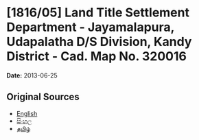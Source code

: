 # [1816/05] Land Title Settlement Department - Jayamalapura, Udapalatha D/S Division, Kandy District - Cad. Map No. 320016

**Date:** 2013-06-25

## Original Sources

- [English](https://documents.gov.lk/view/extra-gazettes/2013/6/1816-05_E.pdf)
- [සිංහල](https://documents.gov.lk/view/extra-gazettes/2013/6/1816-05_S.pdf)
- [தமிழ்](https://documents.gov.lk/view/extra-gazettes/2013/6/1816-05_T.pdf)
